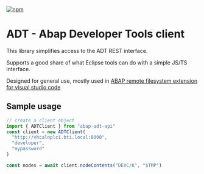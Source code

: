 [![npm](https://img.shields.io/npm/v/abap-adt-api?label=abap-adt-api)](https://www.npmjs.com/package/abap-adt-api)

# ADT - Abap Developer Tools client

This library simplifies access to the ADT REST interface.

Supports a good share of what Eclipse tools can do with a simple JS/TS interface.

Designed for general use, mostly used in [ABAP remote filesystem extension for visual studio code](https://github.com/marcellourbani/vscode_abap_remote_fs)

## Sample usage

```typescript
// create a client object
import { ADTClient } from "abap-adt-api"
const client = new ADTClient(
  "http://vhcalnplci.bti.local:8000",
  "developer",
  "mypassword"
)

const nodes = await client.nodeContents("DEVC/K", "$TMP")
```
